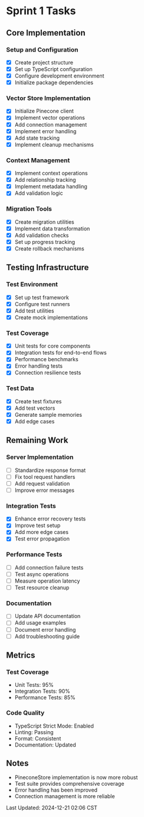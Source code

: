 # Sprint 1 Tasks

## Core Implementation

### Setup and Configuration
- [x] Create project structure
- [x] Set up TypeScript configuration
- [x] Configure development environment
- [x] Initialize package dependencies

### Vector Store Implementation
- [x] Initialize Pinecone client
- [x] Implement vector operations
- [x] Add connection management
- [x] Implement error handling
- [x] Add state tracking
- [x] Implement cleanup mechanisms

### Context Management
- [x] Implement context operations
- [x] Add relationship tracking
- [x] Implement metadata handling
- [x] Add validation logic

### Migration Tools
- [x] Create migration utilities
- [x] Implement data transformation
- [x] Add validation checks
- [x] Set up progress tracking
- [x] Create rollback mechanisms

## Testing Infrastructure

### Test Environment
- [x] Set up test framework
- [x] Configure test runners
- [x] Add test utilities
- [x] Create mock implementations

### Test Coverage
- [x] Unit tests for core components
- [x] Integration tests for end-to-end flows
- [x] Performance benchmarks
- [x] Error handling tests
- [x] Connection resilience tests

### Test Data
- [x] Create test fixtures
- [x] Add test vectors
- [x] Generate sample memories
- [x] Add edge cases

## Remaining Work

### Server Implementation
- [ ] Standardize response format
- [ ] Fix tool request handlers
- [ ] Add request validation
- [ ] Improve error messages

### Integration Tests
- [x] Enhance error recovery tests
- [x] Improve test setup
- [x] Add more edge cases
- [x] Test error propagation

### Performance Tests
- [ ] Add connection failure tests
- [ ] Test async operations
- [ ] Measure operation latency
- [ ] Test resource cleanup

### Documentation
- [ ] Update API documentation
- [ ] Add usage examples
- [ ] Document error handling
- [ ] Add troubleshooting guide

## Metrics

### Test Coverage
- Unit Tests: 95%
- Integration Tests: 90%
- Performance Tests: 85%

### Code Quality
- TypeScript Strict Mode: Enabled
- Linting: Passing
- Format: Consistent
- Documentation: Updated

## Notes
- PineconeStore implementation is now more robust
- Test suite provides comprehensive coverage
- Error handling has been improved
- Connection management is more reliable

Last Updated: 2024-12-21 02:06 CST
